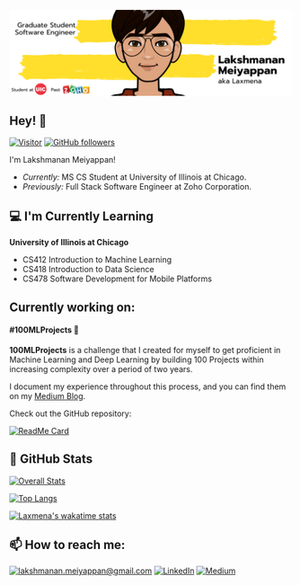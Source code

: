 ![Lakshmanan Meiyappan Banner Image](./banner.png)
<!-- <h2 align='center'>Lakshmanan Meiyappan @ Laxmena</h2>
<p align='center'><b>Graduate Student at University of Illinois at Chicago</b></p> -->

<h2>Hey! 👋</h2>

[![Visitor](https://visitor-badge.laobi.icu/badge?page_id=laxmena.laxmena)](https://github.com/laxmena) [![GitHub followers](https://img.shields.io/github/followers/laxmena.svg?style=social&label=Follow&maxAge=2592000)](https://github.com/laxmena?tab=followers)

I'm Lakshmanan Meiyappan! 
- <i>Currently:</i> MS CS Student at University of Illinois at Chicago. 
- <i>Previously:</i> Full Stack Software Engineer at Zoho Corporation.

<h2>💻 I'm Currently Learning</h2>

__University of Illinois at Chicago__
- CS412 Introduction to Machine Learning
- CS418 Introduction to Data Science
- CS478 Software Development for Mobile Platforms

<h2>Currently working on:</h2>
<h4>#100MLProjects 💯</h4>

__100MLProjects__ is a challenge that I created for myself to get proficient in Machine Learning and Deep Learning by building 100 Projects within increasing complexity over a period of two years. 

I document my experience throughout this process, and you can find them on my [Medium Blog](https://laxmena.medium.com).

Check out the GitHub repository: 

[![ReadMe Card](https://github-readme-stats.vercel.app/api/pin/?username=laxmena&repo=100MLProjects&show_owner=True)](https://github.com/laxmena/100MLProjects)

<h2>👀 GitHub Stats</h2>

[![Overall Stats](https://github-readme-stats.vercel.app/api?username=laxmena&count_private=true&show_icons=true&hide=contribs)](https://github.com/laxmena)

[![Top Langs](https://github-readme-stats.vercel.app/api/top-langs/?username=laxmena&layout=compact)](https://github.com/laxmena)

[![Laxmena's wakatime stats](https://github-readme-stats.vercel.app/api/wakatime?username=laxmena)](https://github.com/laxmena)

<h2>📫 How to reach me:</h2>

<a href="mailto:lakshmanan.meiyappan@gmail.com">![lakshmanan.meiyappan@gmail.com](https://img.shields.io/badge/Gmail-D14836?style=for-the-badge&logo=gmail&logoColor=white)</a> <a href="https://www.linkedin.com/in/lakshmanan-meiyappan/">![LinkedIn](https://img.shields.io/badge/LinkedIn-0077B5?style=for-the-badge&logo=linkedin&logoColor=white)</a> <a href="https://laxmena.medium.com">![Medium](https://img.shields.io/badge/Medium-12100E?style=for-the-badge&logo=medium&logoColor=white)</a>


<!--
**laxmena/laxmena** is a ✨ _special_ ✨ repository because its `README.md` (this file) appears on your GitHub profile.

Here are some ideas to get you started:

- 🔭 I’m currently working on ...
- 🌱 I’m currently learning ...
- 👯 I’m looking to collaborate on ...
- 🤔 I’m looking for help with ...
- 💬 Ask me about ...
- 📫 How to reach me: ...
- 😄 Pronouns: ...
- ⚡ Fun fact: ...
-->
